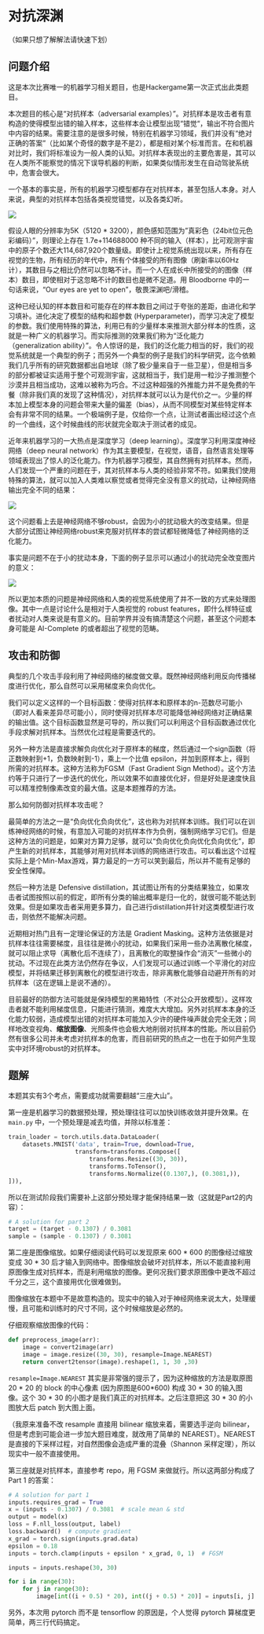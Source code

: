 # 对抗深渊

（如果只想了解解法请快速下划）

## 问题介绍

这是本次比赛唯一的机器学习相关题目，也是Hackergame第一次正式出此类题目。

本次题目的核心是“对抗样本（adversarial examples）”。对抗样本是攻击者有意构造的使得模型出错的输入样本，这些样本会让模型出现“错觉“，输出不符合图片中内容的结果。需要注意的是很多时候，特别在机器学习领域，我们并没有“绝对正确的答案”（比如某个奇怪的数字是不是2），都是相对某个标准而言。在和机器对比时，我们将标准设为一般人类的认知。对抗样本表现出的主要危害是，其可以在人类所不能察觉的情况下误导机器的判断，如果类似情形发生在自动驾驶系统中，危害会很大。

一个基本的事实是，所有的机器学习模型都存在对抗样本，甚至包括人本身。对人来说，典型的对抗样本包括各类视觉错觉，以及各类幻听。

![](images/human.png)

假设人眼的分辨率为5K（5120 * 3200），颜色感知范围为”真彩色（24bit位元色彩编码）”，则理论上存在 1.7e+114688000 种不同的输入（样本），比可观测宇宙中的原子个数还大114,687,920个数量级。即使计上视觉系统出现以来，所有存在视觉的生物，所有经历的年代中，所有个体接受的所有图像（刷新率以60Hz计），其数目与之相比仍然可以忽略不计。而一个人在成长中所接受的的图像（样本）数目，即使相对于这忽略不计的数目也是微不足道。用 Bloodborne 中的一句话来说，“Our eyes are yet to open”，敬畏深渊吧/滑稽。

这种已经认知的样本数目和可能存在的样本数目之间过于夸张的差距，由进化和学习填补。进化决定了模型的结构和超参数 (Hyperparameter)，而学习决定了模型的参数。我们使用特殊的算法，利用已有的少量样本来推测大部分样本的性质，这就是一种广义的机器学习。而实际推测的效果我们称为“泛化能力（generalization ability）”。令人惊讶的是，我们的泛化能力相当的好，我们的视觉系统就是一个典型的例子；而另外一个典型的例子是我们的科学研究，迄今依赖我们几乎所有的研究数据都出自地球（除了极少量来自于一些卫星），但是相当多的部分都被证实适用于整个可观测宇宙，这就相当于，我们是用一粒沙子推测整个沙漠并且相当成功，这难以被称为巧合。不过这种超强的外推能力并不是免费的午餐（除非我们真的发现了这种情况），对抗样本就可以认为是代价之一。少量的样本加上模型本身的问题会带来大量的偏差（bias），从而不同模型对某些特定样本会有非常不同的结果。一个极端例子是，仅给你一个点，让测试者画出经过这个点的一个曲线，这个时候曲线的形状就完全取决于测试者的成见。

近年来机器学习的一大热点是深度学习（deep learning）。深度学习利用深度神经网络（deep neural network）作为其主要模型，在视觉，语音，自然语言处理等领域表现出了惊人的泛化能力。作为机器学习模型，其自然拥有对抗样本。然而，人们发现一个严重的问题在于，其对抗样本与人类的经验非常不符。如果我们使用特殊的算法，就可以加入人类难以察觉或者觉得完全没有意义的扰动，让神经网络输出完全不同的结果：

![](images/adv1.png)

这个问题看上去是神经网络不够robust，会因为小的扰动极大的改变结果。但是大部分试图让神经网络robust来克服对抗样本的尝试都轻微降低了神经网络的泛化能力。

事实是问题不在于小的扰动本身，下面的例子显示可以通过小的扰动完全改变图片的意义：

![](images/adv2.png)

所以更加本质的问题是神经网络和人类的视觉系统使用了并不一致的方式来处理图像。其中一点是讨论什么是相对于人类视觉的 robust features，即什么样特征或者扰动对人类来说是有意义的。目前学界并没有搞清楚这个问题，甚至这个问题本身可能是 AI-Complete 的或者超出了视觉的范畴。

## 攻击和防御

典型的几个攻击手段利用了神经网络的梯度做文章。既然神经网络利用反向传播梯度进行优化，那么自然可以采用梯度来负向优化。

我们可以定义这样的一个目标函数：使得对抗样本和原样本的n-范数尽可能小（即对人看来差异尽可能小），同时使得对抗样本尽可能降低神经网络对正确结果的输出值。这个目标函数显然是可导的，所以我们可以利用这个目标函数通过优化手段求解对抗样本。当然优化过程是需要迭代的。

另外一种方法是直接求解负向优化对于原样本的梯度，然后通过一个sign函数（将正数映射到+1，负数映射到-1），乘上一个比值 epsilon，并加到原样本上，得到所需的对抗样本。这种方法称为FGSM（Fast Gradient Sign Method）。这个方法约等于只进行了一步迭代的优化，所以效果不如直接优化好，但是好处是速度快且可以精准控制像素改变的最大值。这是本题推荐的方法。

那么如何防御对抗样本攻击呢？

最简单的方法之一是“负向优化负向优化”，这也称为对抗样本训练。我们可以在训练神经网络的时候，有意加入可能的对抗样本作为负例，强制网络学习它们。但是这种方法的问题是，如果对方算力足够，就可以“负向优化负向优化负向优化”，即产生新的对抗样本，其能够对用对抗样本训练的网络进行攻击。可以看出这个过程实际上是个Min-Max游戏，算力最足的一方可以笑到最后，所以并不能有足够的安全性保障。

然后一种方法是 Defensive distillation，其试图让所有的分类结果独立，如果攻击者试图按照以前的假定，即所有分类的输出概率是归一化的，就很可能不能达到效果。但是如果攻击者采用更多算力，自己进行distillation并针对这类模型进行攻击，则依然不能解决问题。

近期相对热门且有一定理论保证的方法是 Gradient Masking。这种方法依据是对抗样本往往需要梯度，且往往是微小的扰动，如果我们采用一些办法离散化梯度，就可以阻止求导（离散化后不连续了），且离散化的取整操作会“消灭”一些微小的扰动。不过现在此类方法仍然存在争议，人们发现可以通过训练一个平滑化的对应模型，并将结果迁移到离散化的模型进行攻击，除非离散化能够自动避开所有的对抗样本（这在逻辑上是说不通的）。

目前最好的防御方法可能就是保持模型的黑箱特性（不对公众开放模型）。这样攻击者就不能利用梯度信息，只能进行猜测，难度大大增加。另外对抗样本本身的泛化能力较弱，造成模型出错的对抗样本可能加入少许的硬件噪声就会完全无效；同样地改变视角、**缩放图像**、光照条件也会极大地削弱对抗样本的性能。所以目前仍然有很多公司并未考虑对抗样本的危害，而目前研究的热点之一也在于如何产生现实中对环境robust的对抗样本。

## 题解

本题其实有3个考点，需要成功就需要翻越“三座大山”。

第一座是机器学习的数据预处理，预处理往往可以加快训练收敛并提升效果。在 `main.py` 中，一个预处理是减去均值，并除以标准差：

```python
train_loader = torch.utils.data.DataLoader(
    datasets.MNIST('data', train=True, download=True,
                   transform=transforms.Compose([
                       transforms.Resize((30, 30)),
                       transforms.ToTensor(),
                       transforms.Normalize((0.1307,), (0.3081,)),
])),
```

所以在测试阶段我们需要补上这部分预处理才能保持结果一致（这就是Part2的内容）：

```python
# A solution for part 2
target = (target - 0.1307) / 0.3081 
sample = (sample - 0.1307) / 0.3081
```

第二座是图像缩放。如果仔细阅读代码可以发现原来 600 \* 600 的图像经过缩放变成 30 \* 30 后才输入到网络中。图像缩放会破坏对抗样本，所以不能直接利用原图像生成对抗样本，而是利用缩放的图像。更何况我们要求原图像中更改不超过千分之三，这个直接用优化很难做到。

图像缩放在本题中不是故意构造的。现实中的输入对于神经网络来说太大，处理缓慢，且可能和训练时的尺寸不同，这个时候缩放是必然的。

仔细观察缩放图像的代码：

```python
def preprocess_image(arr):
    image = convert2image(arr)
    image = image.resize((30, 30), resample=Image.NEAREST)
    return convert2tensor(image).reshape(1, 1, 30 ,30)
```

`resample=Image.NEAREST` 其实是非常强的提示了，因为这种缩放的方法是取原图 20 \* 20 的 block 的中心像素 (因为原图是600\*600) 构成 30 \* 30 的输入图像。这个 30 \* 30 的小图才是我们真正的对抗样本。之后注意把这 30 \* 30 的小图放大后 patch 到大图上面。

（我原来准备不改 resample 直接用 bilinear 缩放来着，需要选手逆向 bilinear，但是考虑到可能会进一步加大题目难度，就改用了简单的 NEAREST）。NEAREST 是直接的下采样过程，对自然图像会造成严重的混叠（Shannon 采样定理），所以现实中一般不直接使用。


第三座就是对抗样本，直接参考 repo，用 FGSM 来做就行。所以这两部分构成了 Part 1 的答案：

```python
# A solution for part 1
inputs.requires_grad = True
x = (inputs - 0.1307) / 0.3081  # scale mean & std 
output = model(x)
loss = F.nll_loss(output, label)
loss.backward()  # compute gradient
x_grad = torch.sign(inputs.grad.data)
epsilon = 0.18
inputs = torch.clamp(inputs + epsilon * x_grad, 0, 1)  # FGSM

inputs = inputs.reshape(30, 30)

for i in range(30):
    for j in range(30):
        image[int((i + 0.5) * 20), int((j + 0.5) * 20)] = inputs[i, j]  # patch to original image
```

另外，本次用 pytorch 而不是 tensorflow 的原因是，个人觉得 pytorch 算梯度更简单，两三行代码搞定。
